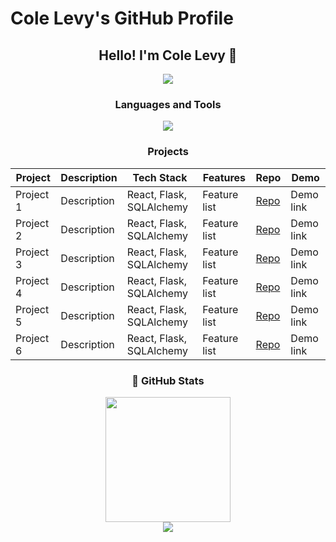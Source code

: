 <!--
**colelevy08/colelevy08** is a ✨ _special_ ✨ repository because its `README.md` (this file) appears on your GitHub profile.

Here are some ideas to get you started:

- 🔭 I’m currently working on ...
- 🌱 I’m currently learning ...
- 👯 I’m looking to collaborate on ...
- 🤔 I’m looking for help with ...
- 💬 Ask me about ...
- 📫 How to reach me: ...
- 😄 Pronouns: ...
- ⚡ Fun fact: ...
-->

<!-- README.md -->

# Cole Levy's GitHub Profile

<!-- Header Section -->
<div align="center">
  <h2>Hello! I'm Cole Levy 👋</h2>
</div>

<!-- Social Media Badges -->
<div align="center">
  <a href="https://www.linkedin.com/in/your-linkedin-profile/" target="_blank">
    <img src="https://img.shields.io/badge/LinkedIn-0077B5?style=for-the-badge&logo=linkedin&logoColor=white" />
  </a>
  <!-- Add more badges here -->
</div>

<!-- Skills Section -->
<div align="center">
  <h3>Languages and Tools</h3>
  <img src="https://skillicons.dev/icons?i=js,html,css,github,python,flask,react,sqlalchemy" />
</div>

<!-- Projects Section -->
<h3 align="center">Projects</h3>

<!-- Project Table -->
<table class="tg">
  <thead>
    <tr>
      <th>Project</th>
      <th>Description</th>
      <th>Tech Stack</th>
      <th>Features</th>
      <th>Repo</th>
      <th>Demo</th>
    </tr>
  </thead>
  <tbody>
    <!-- Add your projects here -->
    <tr>
      <td>Project 1</td>
      <td>Description</td>
      <td>React, Flask, SQLAlchemy</td>
      <td>Feature list</td>
      <td><a href="https://github.com/your-repo-link">Repo</a></td>
      <td>Demo link</td>
    </tr>
    <tr>
      <td>Project 2</td>
      <td>Description</td>
      <td>React, Flask, SQLAlchemy</td>
      <td>Feature list</td>
      <td><a href="https://github.com/your-repo-link">Repo</a></td>
      <td>Demo link</td>
    </tr>
    <tr>
      <td>Project 3</td>
      <td>Description</td>
      <td>React, Flask, SQLAlchemy</td>
      <td>Feature list</td>
      <td><a href="https://github.com/your-repo-link">Repo</a></td>
      <td>Demo link</td>
    </tr>
    <tr>
      <td>Project 4</td>
      <td>Description</td>
      <td>React, Flask, SQLAlchemy</td>
      <td>Feature list</td>
      <td><a href="https://github.com/your-repo-link">Repo</a></td>
      <td>Demo link</td>
    </tr>
    <tr>
      <td>Project 5</td>
      <td>Description</td>
      <td>React, Flask, SQLAlchemy</td>
      <td>Feature list</td>
      <td><a href="https://github.com/your-repo-link">Repo</a></td>
      <td>Demo link</td>
    </tr>
    <tr>
      <td>Project 6</td>
      <td>Description</td>
      <td>React, Flask, SQLAlchemy</td>
      <td>Feature list</td>
      <td><a href="https://github.com/your-repo-link">Repo</a></td>
      <td>Demo link</td>
    </tr>
  </tbody>
</table>

<!-- GitHub Stats -->
<h3 align="center">📍 GitHub Stats</h3>
<div align="center">
  <img src="https://github-readme-stats.vercel.app/api/top-langs/?username=colelevy08&layout=compact&theme=nightowl" height="200px"/>
</div>

<!-- Profile Views -->
<div align="center">
  <img src="https://komarev.com/ghpvc/?username=colelevy08&color=blueviolet" />
</div>
